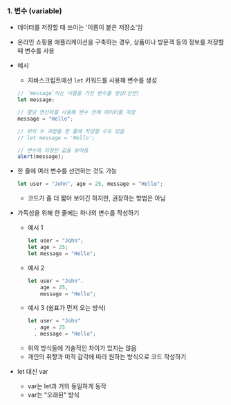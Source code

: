 ### 1. 변수 (variable)
- 데이터를 저장할 때 쓰이는 '이름이 붙은 저장소'임
- 온라인 쇼핑몰 애플리케이션을 구축하는 경우, 상품이나 방문객 등의 정보를 저장할 때 변수를 사용

- 예시
    - 자바스크립트에선 `let` 키워드를 사용해 변수를 생성

    ``` javascript
    // `message`라는 이름을 가진 변수를 생성(선언)
    let message;

    // 할당 연산자를 사용해 변수 안에 데이터를 저장
    message = "Hello";

    // 위의 두 과정을 한 줄에 작성할 수도 있음
    // let message = 'Hello';

    // 변수에 저장된 값을 보여줌
    alert(message);
    ```

- 한 줄에 여러 변수를 선언하는 것도 가능
    ``` javascript
    let user = "John", age = 25, message = "Hello";
    ```
    - 코드가 좀 더 짧아 보이긴 하지만, 권장하는 방법은 아님
- 가독성을 위해 한 줄에는 하나의 변수를 작성하기
    - 예시 1
        ``` javascript
        let user = "John";
        let age = 25;
        let message = "Hello";
        ```
    - 예시 2
        ``` javascript
        let user = "John".
            age = 25,
            message = "Hello";
        ```
    - 예시 3 (쉼표가 먼저 오는 방식)
        ``` javascript
        let user = "John"
          , age = 25
          , message = "Hello";
        ```
    - 위의 방식들에 기술적인 차이가 있지는 않음
    - 개인의 취향과 미적 감각에 따라 원하는 방식으로 코드 작성하기

- let 대신 var
    - var는 let과 거의 동일하게 동작
    - var는 "오래된" 방식